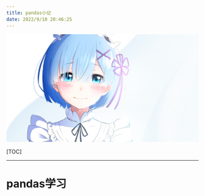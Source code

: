 ```yaml
---
title: pandas小记
date: 2022/9/10 20:46:25
---
```


![img](res/other/异世界蕾姆_0.jpg)



[TOC]



---

# pandas学习
